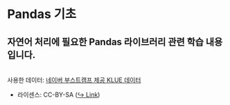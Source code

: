 # Pandas 기초

## 자연어 처리에 필요한 Pandas 라이브러리 관련 학습 내용입니다.  

&emsp;    
사용한 데이터: [네이버 부스트캠프 제공 KLUE 데이터]()    
- 라이센스: CC-BY-SA ([↪️ Link](https://creativecommons.org/licenses/by-sa/3.0/deed.ko))
